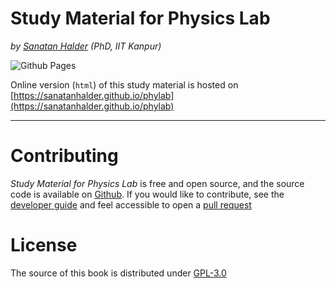# Study Material for Physics Lab
*by  [Sanatan Halder](https://sanatanhalder.com) (PhD, IIT Kanpur)*

![Github Pages](https://github.com/sanatanhalder/phylab/actions/workflows/deploy.yml/badge.svg?branch=main)

Online version (`html`) of this study material is hosted on [https://sanatanhalder.github.io/phylab](https://sanatanhalder.github.io/phylab)


-----

# Contributing
*Study Material for Physics Lab* is free and open source, and the source code is available on [Github][book].
If you would like to contribute, see the [developer guide][dev] and feel accessible to open a [pull request][pull]

# License
The source of this book is distributed under [GPL-3.0][gpl]


[book]: https://github.com/sanatanhalder/phylab/tree/main/src
[pull]: https://github.com/sanatanhalder/phylab/pulls
[dev]: https://github.com/sanatanhalder/phylab/blob/main/CONTRIBUTING.md
[gpl]: https://www.gnu.org/licenses/gpl-3.0.en.html

